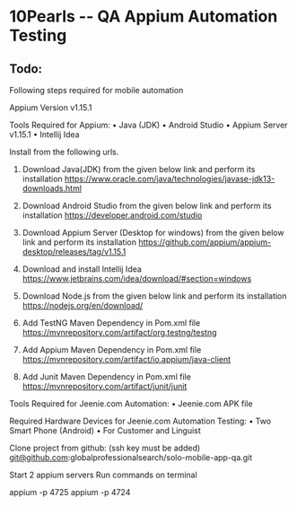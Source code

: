 # 10Pearls -- QA Appium Automation Testing

## Todo:

Following steps required for mobile automation

Appium Version v1.15.1

Tools Required for Appium:
•	Java (JDK)
•	Android Studio
•	Appium Server v1.15.1
•	Intellij Idea

Install from the following urls.

1.	Download Java(JDK) from the given below link and perform its installation
https://www.oracle.com/java/technologies/javase-jdk13-downloads.html

2.	Download Android Studio from the given below link and perform its installation
https://developer.android.com/studio

3.	Download Appium Server (Desktop for windows) from the given below link and perform its installation
https://github.com/appium/appium-desktop/releases/tag/v1.15.1

4.	Download and install Intellij Idea
https://www.jetbrains.com/idea/download/#section=windows

5.	Download Node.js from the given below link and perform its installation
https://nodejs.org/en/download/

6.	Add TestNG Maven Dependency in Pom.xml file
https://mvnrepository.com/artifact/org.testng/testng

7.	Add Appium Maven Dependency in Pom.xml file
https://mvnrepository.com/artifact/io.appium/java-client

8.	Add Junit Maven Dependency in Pom.xml file
https://mvnrepository.com/artifact/junit/junit

Tools Required for Jeenie.com Automation:
•	Jeenie.com APK file

Required Hardware Devices for Jeenie.com Automation Testing:
•	Two Smart Phone (Android)
•	For Customer and Linguist

Clone project from github: (ssh key must be added)
git@github.com:globalprofessionalsearch/solo-mobile-app-qa.git

Start 2 appium servers
Run commands on terminal

appium -p 4725
appium -p 4724

	
